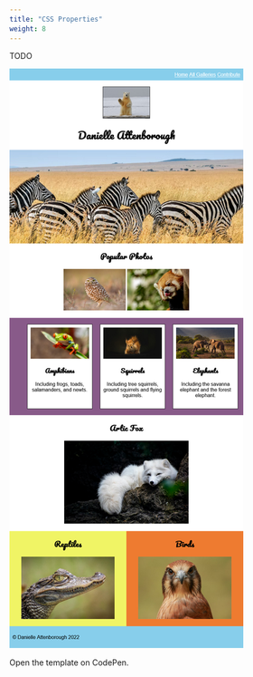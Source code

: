 ```yaml
---
title: "CSS Properties"
weight: 8
---
```


TODO

![Screenshot of completed webpage.](../images/animals.png)


Open the template on CodePen.
